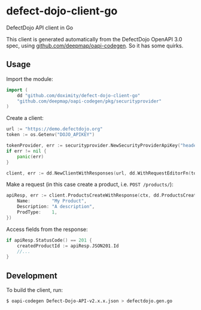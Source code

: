 # defect-dojo-client-go
DefectDojo API client in Go

This client is generated automatically from the DefectDojo OpenAPI 3.0 spec, using [github.com/deepmap/oapi-codegen](https://github.com/deepmap/oapi-codegen). So it has some quirks.

## Usage

Import the module:

```go
import (
	dd "github.com/doximity/defect-dojo-client-go"
	"github.com/deepmap/oapi-codegen/pkg/securityprovider"
)
```

Create a client:

```go
url := "https://demo.defectdojo.org"
token := os.Getenv("DOJO_APIKEY")

tokenProvider, err := securityprovider.NewSecurityProviderApiKey("header", "Authorization", fmt.Sprintf("Token %s", token))
if err != nil {
	panic(err)
}

client, err := dd.NewClientWithResponses(url, dd.WithRequestEditorFn(tokenProvider.Intercept))
```

Make a request (in this case create a product, i.e. `POST /products/`):

```go
apiResp, err := client.ProductsCreateWithResponse(ctx, dd.ProductsCreateJSONRequestBody{
	Name:        "My Product",
	Description: "A description",
	ProdType:    1,
})
```

Access fields from the response:

```go
if apiResp.StatusCode() == 201 {
	createdProductId := apiResp.JSON201.Id
	//...
}
```

## Development

To build the client, run:

```bash
$ oapi-codegen Defect-Dojo-API-v2.x.x.json > defectdojo.gen.go
```
